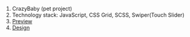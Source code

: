 1. CrazyBaby (pet project)
2. Technology stack: JavaScript, CSS Grid, SCSS, Swiper(Touch Slider)
3. [Preview](https://DimaKobzar7.github.io/CrazyBaby/)
4. [Design](https://www.figma.com/file/Ujp7bCFuvuJlkn8TSbQPSZ/Kickstarter_FE-students?node-id=19655%3A32)
   

